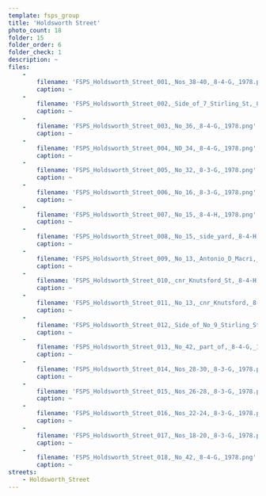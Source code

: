 ```yaml
---
template: fsps_group
title: 'Holdsworth Street'
photo_count: 18
folder: 15
folder_order: 6
folder_check: 1
description: ~
files:
    -
        filename: 'FSPS_Holdsworth_Street_001,_Nos_38-40,_8-4-G,_1978.png'
        caption: ~
    -
        filename: 'FSPS_Holdsworth_Street_002,_Side_of_7_Stirling_St,_8-4-G,_1978.png'
        caption: ~
    -
        filename: 'FSPS_Holdsworth_Street_003,_No_36,_8-4-G,_1978.png'
        caption: ~
    -
        filename: 'FSPS_Holdsworth_Street_004,_NO_34,_8-4-G,_1978.png'
        caption: ~
    -
        filename: 'FSPS_Holdsworth_Street_005,_No_32,_8-3-G,_1978.png'
        caption: ~
    -
        filename: 'FSPS_Holdsworth_Street_006,_No_16,_8-3-G,_1978.png'
        caption: ~
    -
        filename: 'FSPS_Holdsworth_Street_007,_No_15,_8-4-H,_1978.png'
        caption: ~
    -
        filename: 'FSPS_Holdsworth_Street_008,_No_15,_side_yard,_8-4-H,_1978.png'
        caption: ~
    -
        filename: 'FSPS_Holdsworth_Street_009,_No_13,_Antonio_D_Macri,_8-4-H,_1978.png'
        caption: ~
    -
        filename: 'FSPS_Holdsworth_Street_010,_cnr_Knutsford_St,_8-4-H,_1978.png'
        caption: ~
    -
        filename: 'FSPS_Holdsworth_Street_011,_No_13,_cnr_Knutsford,_8-4-H,_1978.png'
        caption: ~
    -
        filename: 'FSPS_Holdsworth_Street_012,_Side_of_No_9_Stirling_St,_8-4-H,_1978.png'
        caption: ~
    -
        filename: 'FSPS_Holdsworth_Street_013,_No_42,_part_of,_8-4-G,_1978.png'
        caption: ~
    -
        filename: 'FSPS_Holdsworth_Street_014,_Nos_28-30,_8-3-G,_1978.png'
        caption: ~
    -
        filename: 'FSPS_Holdsworth_Street_015,_Nos_26-28,_8-3-G,_1978.png'
        caption: ~
    -
        filename: 'FSPS_Holdsworth_Street_016,_Nos_22-24,_8-3-G,_1978.png'
        caption: ~
    -
        filename: 'FSPS_Holdsworth_Street_017,_Nos_18-20,_8-3-G,_1978.png'
        caption: ~
    -
        filename: 'FSPS_Holdsworth_Street_018,_No_42,_8-4-G,_1978.png'
        caption: ~
streets:
    - Holdsworth_Street
---
```

